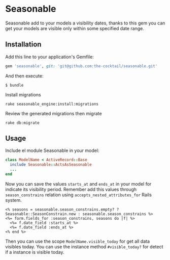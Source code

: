 # Seasonable

Seasonable add to your models a visibility dates, thanks to this gem you can get your models are visible only within some specified date range.

## Installation

Add this line to your application's Gemfile:

```ruby
gem 'seasonable', git: 'git@github.com:the-cocktail/seasonable.git'
```

And then execute:

```shell
$ bundle
```

Install migrations

```shell
rake seasonable_engine:install:migrations
```

Review the generated migrations then migrate
```shell
rake db:migrate
```

## Usage

Include el module Seasonable in your model:

```ruby
class ModelName < ActiveRecord::Base
  include Seasonable::ActsAsSeasonable
  ...
end
```

Now you can save the values `starts_at` and `ends_at` in your model for indicate its visibility period. Remember add this values through `season_constrains` relation using `accepts_nested_attributes_for` Rails system.

```erb
<% seasons = seasonable.season_constrains.empty? ? Seasonable::SeasonConstrain.new : seasonable.season_constrains %>
<%= form.fields_for :season_constrains, seasons do |f| %>
  <%= f.date_field :starts_at %>
  <%= f.date_field :ends_at %>
<% end %>
```

Then you can use the scope `ModelName.visible_today` for get all data visibles today. You can use the instance method `#visible_today?` for detect if a instance is visible today.